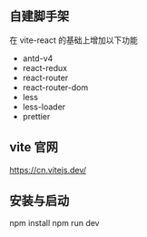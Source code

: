 ## 自建脚手架
在 vite-react 的基础上增加以下功能
- antd-v4
- react-redux
- react-router
- react-router-dom
- less
- less-loader
- prettier

## vite 官网
https://cn.vitejs.dev/


## 安装与启动
npm install
npm run dev
